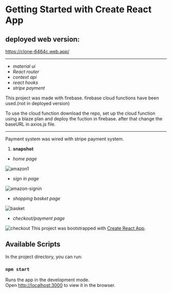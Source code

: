 # Getting Started with Create React App

## deployed web version:

https://clone-6464c.web.app/

---

- _material ui_
- _React router_
- _context api_
- _react hooks_
- _stripe payment_

This project was made with firebase.
firebase cloud functions have been used.(not in deployed version)

To use the cloud function download the repo,
set up the cloud function using a blaze plan and deploy the fuction in firebase.
after that change the baseURL in axios.js file.

---

Payment system was wired with stripe payment system.

1. **snapshot**

- _home page_

![amazon1](https://user-images.githubusercontent.com/44109840/100640135-11964280-335c-11eb-997f-8d32c528b02a.JPG)

- _sign in page_

![amazon-signin](https://user-images.githubusercontent.com/44109840/100640209-2a065d00-335c-11eb-8ed3-6a8bdcc20cb5.JPG)

- _shopping basket page_

![basket](https://user-images.githubusercontent.com/44109840/100640673-b31d9400-335c-11eb-9ff6-e0f13acb0a8f.JPG)

- _checkout/payment page_

![checkout](https://user-images.githubusercontent.com/44109840/100640302-46a29500-335c-11eb-96e3-2ed38415ddf8.JPG)
This project was bootstrapped with [Create React App](https://github.com/facebook/create-react-app).

## Available Scripts

In the project directory, you can run:

### `npm start`

Runs the app in the development mode.\
Open [http://localhost:3000](http://localhost:3000) to view it in the browser.
